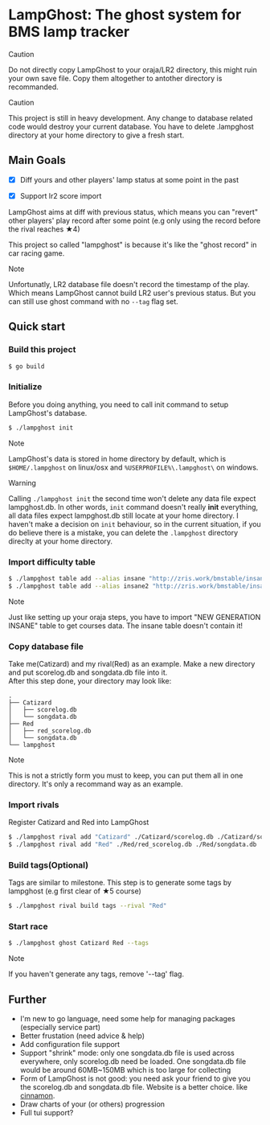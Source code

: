 # LampGhost: The ghost system for BMS lamp tracker

> [!CAUTION]
> Do not directly copy LampGhost to your oraja/LR2 directory, this might ruin your own save file. Copy them altogether to antother directory is recommanded.

> [!CAUTION]
> This project is still in heavy development. Any change to database related code would destroy your current database. You have to delete .lampghost directory at your home directory to give a fresh start.

## Main Goals

- [x] Diff yours and other players' lamp status at some point in the past
- [x] Support lr2 score import


LampGhost aims at diff with previous status, which means you can "revert" other players' play record after some point (e.g only using the record before the rival reaches ★4)

This project so called "lampghost" is because it's like the "ghost record" in car racing game. 

> [!NOTE]
> Unfortunatly, LR2 database file doesn't record the timestamp of the play. Which means LampGhost cannot build LR2 user's previous status. But you can still use ghost command with no `--tag` flag set.

## Quick start

### Build this project

```bash
$ go build
```

### Initialize

Before you doing anything, you need to call init command to setup LampGhost's database.

```bash
$ ./lampghost init
```

> [!NOTE]
> LampGhost's data is stored in home directory by default, which is `$HOME/.lampghost` on linux/osx and `%USERPROFILE%\.lampghost\` on windows.  

> [!WARNING]
> Calling `./lampghost init` the second time won't delete any data file expect lampghost.db. In other words, `init` command doesn't really **init** everything, all data files expect lampghost.db still locate at your home directory. I haven't make a decision on `init` behaviour, so in the current situation, if you do believe there is a mistake, you can delete the `.lampghost` directory direclty at your home directory.

### Import difficulty table

```bash
$ ./lampghost table add --alias insane "http://zris.work/bmstable/insane/insane_header.json"
$ ./lampghost table add --alias insane2 "http://zris.work/bmstable/insane2/insane_header.json"
```

> [!NOTE]
> Just like setting up your oraja steps, you have to import "NEW GENERATION INSANE" table to get courses data. The insane table doesn't contain it!

### Copy database file

Take me(Catizard) and my rival(Red) as an example. Make a new directory and put scorelog.db and songdata.db file into it.  
After this step done, your directory may look like:
```
.
├── Catizard
│   ├── scorelog.db
│   └── songdata.db
├── Red
│   ├── red_scorelog.db
│   └── songdata.db
└── lampghost
```

> [!NOTE]
> This is not a strictly form you must to keep, you can put them all in one directory. It's only a recommand way as an example.

### Import rivals

Register Catizard and Red into LampGhost

```bash
$ ./lampghost rival add "Catizard" ./Catizard/scorelog.db ./Catizard/songdata.db
$ ./lampghost rival add "Red" ./Red/red_scorelog.db ./Red/songdata.db
```

### Build tags(Optional)

Tags are similar to milestone. This step is to generate some tags by lampghost (e.g first clear of ★5 course)

```bash
$ ./lampghost rival build tags --rival "Red"
```

### Start race

```bash
$ ./lampghost ghost Catizard Red --tags
```

> [!NOTE]
> If you haven't generate any tags, remove '--tag' flag.

## Further

- I'm new to go language, need some help for managing packages (especially service part)
- Better frustation (need advice & help)
- Add configuration file support
- Support "shrink" mode: only one songdata.db file is used across everywhere, only scorelog.db need be loaded. One songdata.db file would be around 60MB~150MB which is too large for collecting
- Form of LampGhost is not good: you need ask your friend to give you the scorelog.db and songdata.db file. Website is a better choice. like [cinnamon](http://cinnamon.link).
- Draw charts of your (or others) progression
- Full tui support?